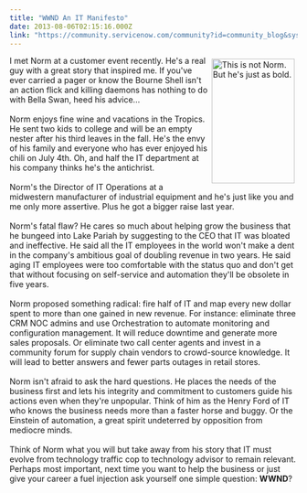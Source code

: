 ```yaml
---
title: "WWND An IT Manifesto"
date: 2013-08-06T02:15:16.000Z
link: "https://community.servicenow.com/community?id=community_blog&sys_id=247c22e1dbd0dbc01dcaf3231f961943"
---
```

<p><img  class="jive-image" src="236d7bb1db14db048c8ef4621f96193a.iix" height="218" width="145" hspace="5" vspace="5" align="right" alt="This is not Norm. But he's just as bold." /> I met Norm at a customer event recently. He's a real guy with a great story that inspired me. If you've ever carried a pager or know the Bourne Shell isn't an action flick and killing daemons has nothing to do with Bella Swan, heed his advice... <br /><br />Norm enjoys fine wine and vacations in the Tropics. He sent two kids to college and will be an empty nester after his third leaves in the fall. He's the envy of his family and everyone who has ever enjoyed his chili on July 4th. Oh, and half the IT department at his company thinks he's the antichrist. <br /><br />Norm's the Director of IT Operations at a midwestern manufacturer of industrial equipment and he's just like you and me only more assertive. Plus he got a bigger raise last year.<br /><!--break--><br />Norm's fatal flaw? He cares so much about helping grow the business that he bungeed into Lake Pariah by suggesting to the CEO that IT was bloated and ineffective. He said all the IT employees in the world won't make a dent in the company's ambitious goal of doubling revenue in two years. He said aging IT employees were too comfortable with the status quo and don't get that without focusing on self-service and automation they'll be obsolete in five years.<br /><br />Norm proposed something radical: fire half of IT and map every new dollar spent to more than one gained in new revenue. For instance: eliminate three CRM NOC admins and use Orchestration to automate monitoring and configuration management. It will reduce downtime and generate more sales proposals. Or eliminate two call center agents and invest in a community forum for supply chain vendors to crowd-source knowledge. It will lead to better answers and fewer parts outages in retail stores.<br /><br />Norm isn't afraid to ask the hard questions. He places the needs of the business first and lets his integrity and commitment to customers guide his actions even when they're unpopular. Think of him as the Henry Ford of IT who knows the business needs more than a faster horse and buggy. Or the Einstein of automation, a great spirit undeterred by opposition from mediocre minds. <br /><br />Think of Norm what you will but take away from his story that IT must evolve from technology traffic cop to technology advisor to remain relevant. Perhaps most important, next time you want to help the business or just give your career a fuel injection ask yourself one simple question: <b>WWND</b>?</p>